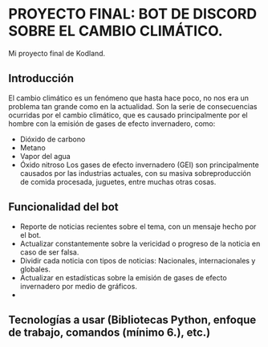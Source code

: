 # PROYECTO FINAL: BOT DE DISCORD SOBRE EL CAMBIO CLIMÁTICO.
Mi proyecto final de Kodland.
## Introducción
El cambio climático es un fenómeno que hasta hace poco, no nos era un problema tan grande como en la actualidad.
Son la serie de consecuencias ocurridas por el cambio climático, que es causado principalmente por el hombre con la emisión de gases de efecto invernadero, como:
- Dióxido de carbono
- Metano
- Vapor del agua
- Óxido nitroso
Los gases de efecto invernadero (GEI) son principalmente causados por las industrias actuales, con su masiva sobreproducción de comida procesada, juguetes, entre muchas otras cosas.
## Funcionalidad del bot
- Reporte de noticias recientes sobre el tema, con un mensaje hecho por el bot.
- Actualizar constantemente sobre la vericidad o progreso de la noticia en caso de ser falsa.
- Dividir cada noticia con tipos de noticias: Nacionales, internacionales y globales.
- Actualizar en estadísticas sobre la emisión de gases de efecto invernadero por medio de gráficos.
- 
## Tecnologías a usar (Bibliotecas Python, enfoque de trabajo, comandos (mínimo 6.), etc.)
